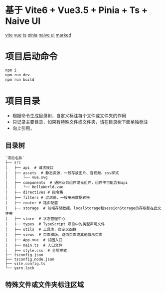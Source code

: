# 基于 Vite6 + Vue3.5 + Pinia + Ts + Naive UI

[vite](https://cn.vitejs.dev/config/)
[vue](https://cn.vuejs.org/)
[ts](http://tslang.cn/docs/home.html)
[pinia](https://pinia.vuejs.org/zh/core-concepts/)
[naive ui](https://www.naiveui.com/zh-CN/os-theme/components/button)
[marked](https://marked.js.org/)
# 项目启动命令

```bash
npm i
npm run dev
npm run build
```

# 项目目录
- 根据命令生成目录树，自定义标注每个文件或文件夹的作用
- 只记录主要目录，如果有特殊文件或文件夹，请在目录树下面单独标注
- 向上引用，

## 目录树
```
`项目名称`
├── src
│   ├── api  # 请求接口
│   ├── assets  # 静态资源，一般存放图片、音视频、css样式
│   │   └── vue.svg
│   ├── components  # 通用业务组件或元组件，组件中可能含有api
│   │   └── HelloWorld.vue
│   ├── directives # 指令集
│   ├── filters # 过滤器，一般用来数据转换
│   ├── router # 路由配置
│   ├── storage  # 前端存储数据，localStorage和sessionStorage的存取都在此文件夹
│   ├── store  # 状态管理中心
│   ├── types  # TypeScript 项目中的类型声明文件
│   ├── utils  # 工具库，自定义函数
│   ├── views  # 页面模版，路由页面或其他展示页面
│   ├── App.vue  # 试图入口
│   ├── main.ts  # 入口文件
│   ├── style.css  # 全局样式
├── tsconfig.json
├── tsconfig.node.json
├── vite.config.ts
└── yarn.lock
```
## 特殊文件或文件夹标注区域
```
```